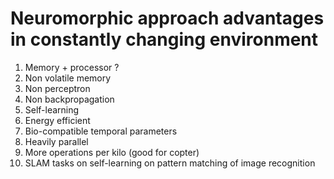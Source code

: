 # Neuromorphic approach advantages in constantly changing environment

1. Memory + processor ?
1. Non volatile memory
1. Non perceptron
1. Non backpropagation
1. Self-learning
1. Energy efficient 
1. Bio-compatible temporal parameters
1. Heavily parallel 
1. More operations per kilo (good for copter)
1. SLAM tasks on self-learning on pattern matching of image recognition

